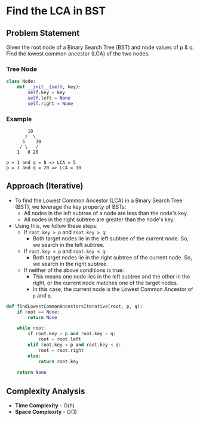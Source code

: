 # Find the LCA in BST
## Problem Statement
Given the root node of a Binary Search Tree (BST) and node values of p & q. Find the lowest common ancestor (LCA) of the two nodes.

### Tree Node
```python
class Node:
	def __init__(self, key):
		self.key = key
		self.left = None 
		self.right = None 
```

### Example
```tree
        10
       /  \
      5    30
     / \   /
    1   8 20

p = 1 and q = 8 => LCA = 5
p = 1 and q = 20 => LCA = 10
```

## Approach (Iterative)
- To find the Lowest Common Ancestor (LCA) in a Binary Search Tree (BST), we leverage the key property of BSTs:
    - All nodes in the left subtree of a node are less than the node's key.
    - All nodes in the right subtree are greater than the node's key.
- Using this, we follow these steps:
    - If `root.key > p` and `root.key > q`:
        - Both target nodes lie in the left subtree of the current node. So, we search in the left subtree.
    - If `root.key < p` and `root.key < q`:
        - Both target nodes lie in the right subtree of the current node. So, we search in the right subtree.
    - If neither of the above conditions is true:
        - This means one node lies in the left subtree and the other in the right, or the current node matches one of the target nodes.
        - In this case, the current node is the Lowest Common Ancestor of `p` and `q`.

```python
def findLowestCommonAncestorsIterative(root, p, q):
    if root == None:
        return None 

    while root:
        if root.key > p and root.key > q:
            root = root.left 
        elif root.key < p and root.key < q:
            root = root.right 
        else:
            return root.key 
    
    return None
```

## Complexity Analysis
- **Time Complexity** - O(h)
- **Space Complexity** - O(1)